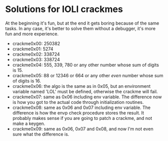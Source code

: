 # Solutions for IOLI crackmes

At the beginning it's fun, but at the end it gets boring because of the same tasks. In any case, it's better to solve them without a debugger, it's more fun and more experience.

- crackme0x00: 250382
- crackme0x01: 5274
- crackme0x02: 338724
- crackme0x03: 338724 
- crackme0x04: 555, 339, 780 or any other number whose sum of digits is 15.
- crackme0x05: 88 or 12346 or 664 or any other *even* number whose sum of digits is 16.
- crackme0x06: the algo is the same as in 0x05, but an environment variable named 'LOL' must be defined, otherwise the crackme will fail.
- crackme0x07: same as 0x06 including env variable. The difference now is how you got to the actual code through initialization routines.
- crackme0x08: same as 0x06 and 0x07 including env variable. The difference is how the envp check procedure stores the result. It probably makes sense if you are going to patch a crackme, and not make a keygen.
- crackme0x09: same as 0x06, 0x07 and 0x08, and now I'm not even sure what the difference is.
